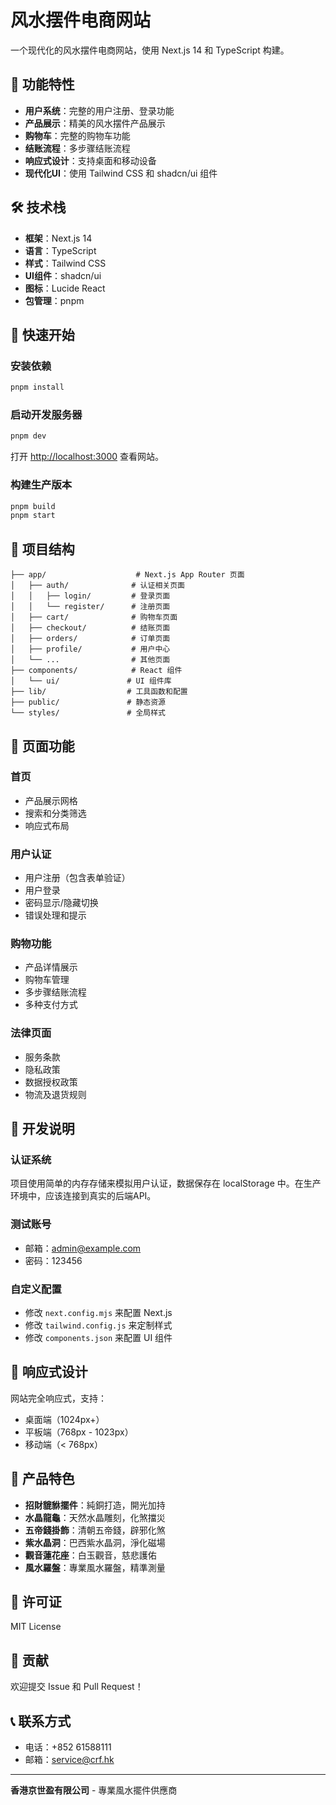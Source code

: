 # 风水摆件电商网站

一个现代化的风水摆件电商网站，使用 Next.js 14 和 TypeScript 构建。

## 🌟 功能特性

- **用户系统**：完整的用户注册、登录功能
- **产品展示**：精美的风水摆件产品展示
- **购物车**：完整的购物车功能
- **结账流程**：多步骤结账流程
- **响应式设计**：支持桌面和移动设备
- **现代化UI**：使用 Tailwind CSS 和 shadcn/ui 组件

## 🛠️ 技术栈

- **框架**：Next.js 14
- **语言**：TypeScript
- **样式**：Tailwind CSS
- **UI组件**：shadcn/ui
- **图标**：Lucide React
- **包管理**：pnpm

## 🚀 快速开始

### 安装依赖

```bash
pnpm install
```

### 启动开发服务器

```bash
pnpm dev
```

打开 [http://localhost:3000](http://localhost:3000) 查看网站。

### 构建生产版本

```bash
pnpm build
pnpm start
```

## 📁 项目结构

```
├── app/                    # Next.js App Router 页面
│   ├── auth/              # 认证相关页面
│   │   ├── login/         # 登录页面
│   │   └── register/      # 注册页面
│   ├── cart/              # 购物车页面
│   ├── checkout/          # 结账页面
│   ├── orders/            # 订单页面
│   ├── profile/           # 用户中心
│   └── ...                # 其他页面
├── components/            # React 组件
│   └── ui/               # UI 组件库
├── lib/                  # 工具函数和配置
├── public/               # 静态资源
└── styles/               # 全局样式
```

## 🎨 页面功能

### 首页
- 产品展示网格
- 搜索和分类筛选
- 响应式布局

### 用户认证
- 用户注册（包含表单验证）
- 用户登录
- 密码显示/隐藏切换
- 错误处理和提示

### 购物功能
- 产品详情展示
- 购物车管理
- 多步骤结账流程
- 多种支付方式

### 法律页面
- 服务条款
- 隐私政策
- 数据授权政策
- 物流及退货规则

## 🔧 开发说明

### 认证系统
项目使用简单的内存存储来模拟用户认证，数据保存在 localStorage 中。在生产环境中，应该连接到真实的后端API。

### 测试账号
- 邮箱：admin@example.com
- 密码：123456

### 自定义配置
- 修改 `next.config.mjs` 来配置 Next.js
- 修改 `tailwind.config.js` 来定制样式
- 修改 `components.json` 来配置 UI 组件

## 📱 响应式设计

网站完全响应式，支持：
- 桌面端（1024px+）
- 平板端（768px - 1023px）
- 移动端（< 768px）

## 🎯 产品特色

- **招財貔貅擺件**：純銅打造，開光加持
- **水晶龍龜**：天然水晶雕刻，化煞擋災
- **五帝錢掛飾**：清朝五帝錢，辟邪化煞
- **紫水晶洞**：巴西紫水晶洞，淨化磁場
- **觀音蓮花座**：白玉觀音，慈悲護佑
- **風水羅盤**：專業風水羅盤，精準測量

## 📄 许可证

MIT License

## 🤝 贡献

欢迎提交 Issue 和 Pull Request！

## 📞 联系方式

- 电话：+852 61588111
- 邮箱：service@crf.hk

---

**香港京世盈有限公司** - 專業風水擺件供應商
